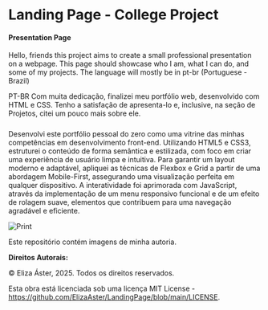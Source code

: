 #  Landing Page - College Project

#### Presentation Page

Hello, friends
this project aims to create a small professional presentation on a webpage. This page should showcase who I am, what I can do, and some of my projects.
The language will mostly be in pt-br (Portuguese - Brazil)

PT-BR
Com muita dedicação, finalizei meu portfólio web, desenvolvido com HTML e CSS. Tenho a satisfação de apresenta-lo e, inclusive, na seção de Projetos, citei um pouco mais sobre ele.
#####
Desenvolvi este portfólio pessoal do zero como uma vitrine das minhas competências em desenvolvimento front-end. Utilizando HTML5 e CSS3, estruturei o conteúdo de forma semântica e estilizada, com foco em criar uma experiência de usuário limpa e intuitiva. Para garantir um layout moderno e adaptável, apliquei as técnicas de Flexbox e Grid a partir de uma abordagem Mobile-First, assegurando uma visualização perfeita em qualquer dispositivo. A interatividade foi aprimorada com JavaScript, através da implementação de um menu responsivo funcional e de um efeito de rolagem suave, elementos que contribuem para uma navegação agradável e eficiente.

![Print](https://github.com/user-attachments/assets/4c6c76ea-5bc0-4f8b-aca3-f0648e035c72)

Este repositório contém imagens de minha autoria.

**Direitos Autorais:**

© Eliza Áster, 2025. Todos os direitos reservados.

Esta obra está licenciada sob uma licença MIT License - https://github.com/ElizaAster/LandingPage/blob/main/LICENSE.
